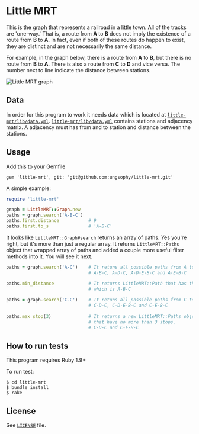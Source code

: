 Little MRT
==========

This is the graph that represents a railroad in a little town. All of the tracks are 'one-way.'  That is, a route from **A** to **B** does not imply the existence of a route from **B** to **A**.  In fact, even if both of these routes do happen to exist, they are distinct and are not necessarily the same distance.

For example, in the graph below, there is a route from **A** to **B**, but there is no route from **B** to **A**. There is also a route from **C** to **D** and vice versa. The number next to line indicate the distance between stations.

![Little MRT graph](https://raw.github.com/ungsophy/little-mrt/master/little_mrt_graph.jpg)

## Data

In order for this program to work it needs data which is located at [```little-mrt/lib/data.yml```](https://github.com/ungsophy/little-mrt/blob/master/lib/data.yml). [```little-mrt/lib/data.yml```](https://github.com/ungsophy/little-mrt/blob/master/lib/data.yml) contains stations and adjacency matrix. A adjacency must has from and to station and distance between the stations.

## Usage

Add this to your Gemfile

```
gem 'little-mrt', git: 'git@github.com:ungsophy/little-mrt.git'
```

A simple example:

```ruby
require 'little-mrt'

graph = LittleMRT::Graph.new
paths = graph.search('A-B-C')  
paths.first.distance           # 9 
paths.first.to_s               # 'A-B-C'
```
It looks like ```LittleMRT::Graph#search``` returns an array of paths. Yes you're right, but it's more than just a regular array. It returns ```LittleMRT::Paths``` object that wrapped array of paths and added a couple more useful filter methods into it. You will see it next.

```ruby
paths = graph.search('A-C')    # It retuns all possible paths from A to C
                               # A-B-C, A-D-C, A-D-E-B-C and A-E-B-C

paths.min_distance             # It returns LittleMRT::Path that has the shortest distance 
                               # which is A-B-C
                               
paths = graph.search('C-C')    # It retuns all possible paths from C to C
                               # C-D-C, C-D-E-B-C and C-E-B-C
                               
paths.max_stop(3)              # It returns a new LittleMRT::Paths object that have paths 
                               # that have no more than 3 stops.
                               # C-D-C and C-E-B-C
```

## How to run tests

This program requires Ruby 1.9+

To run test:

```
$ cd little-mrt
$ bundle install
$ rake
```

## License

See [```LICENSE```](https://raw.github.com/ungsophy/little-mrt/master/LICENSE) file.
